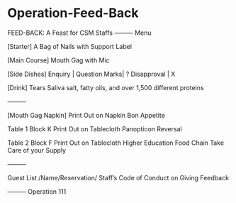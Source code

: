 # Operation-Feed-Back
FEED-BACK: A Feast for CSM Staffs
———
Menu

[Starter]
A Bag of Nails with Support Label

[Main Course]
Mouth Gag with Mic

[Side Dishes]
Enquiry | Question Marks|  ?
Disapproval | X

[Drink]
Tears 
Saliva
salt, fatty oils, and over 1,500 different proteins

——— 

[Mouth Gag Napkin]
Print Out on Napkin
Bon Appetite 

Table 1 Block K
Print Out on Tablecloth
Panopticon Reversal

Table 2 Block F
Print Out on Tablecloth
Higher Education Food Chain
Take Care of your Supply

———

Guest List /Name/Reservation/
Staff’s Code of Conduct on Giving Feedback

———
Operation 111